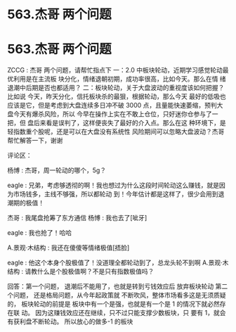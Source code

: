 # 563.杰哥 两个问题

# 563.杰哥 两个问题

ZCCG : 杰哥 两个问题，请帮忙指点下 一：2.0 中板块轮动，近期学习感觉轮动最优利用是在主流板 块分化，情绪退朝初期，成功率很高，比如今天。那么在情 绪退潮中后期是否也都适用？ 二：板块轮动，关于大盘波动的重视度该如何把握？比如说 今天，昨天分化，信托板块杀的最狠，根据轮动，那么今天 最好的低吸也应该是它，但是考虑到大盘连续多日冲不破 3000 点，且量能快速萎缩，预判大盘今天有爆杀风险，所以 今早在操作上实在不敢上仓位，只好迷你仓参与了一把，但 盘后来看是误判了，这样便丧失了最好的介入点。那么在这 种环境下，是轻指数重个股呢，还是可以在大盘没有系统性 风险期间可以忽略大盘波动？杰哥帮忙解答一下，谢谢

评论区：

杨博 : 杰哥，周一轮动的哪个，5g？

eagle : 兄弟，考虑够透彻的啊！我也想过为什么这段时间轮动这么赚钱，就是因为市场钱多，主线不够强，所以都轮动 到！今年估计都是这样了，很少会用到退潮期的极值！

杰哥 : 我尾盘抢筹了东方通信 杨博 : 我也去了[呲牙]

eagle : 我也抢了！哈哈

A.景观·木结构 : 我还在傻傻等情绪极值[捂脸]

eagle : 他这个本身个股极值了！没道理全都轮动到了，总龙头轮不到啊 A.景观·木结构 : 请教什么是个股极值啊？不是只有指数极值吗？

回答：第一个问题， 退潮后不能用了，也就是转到亏钱效应后 放弃板块轮动 第二个问题， 还是格局问题，从今年起政策就 不断吹风，整体市场看多这是无须质疑的， 板块轮动的前提是 板块中有一个是强，也就是有一个是 1 的情况下就必然存在联 动。 因为这赚钱效应还在继续，只不过只能支撑少数板块，只 要有 1，就会有获利盘不断轮动。 所以放心的做多-1 的板块